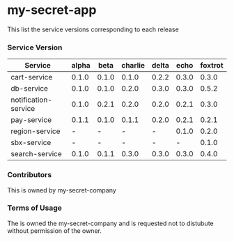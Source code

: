 # my-secret-app
This list the service versions corresponding to each release
### Service Version
| Service | alpha | beta | charlie | delta | echo | foxtrot |
| - | - | - | - | - | - | - |
| cart-service | 0.1.0 | 0.1.0 | 0.1.0 | 0.2.2 | 0.3.0 | 0.3.0 |
| db-service | 0.1.0 | 0.1.0 | 0.2.0 | 0.3.0 | 0.3.0 | 0.5.2 |
| notification-service | 0.1.0 | 0.2.1 | 0.2.0 | 0.2.0 | 0.2.1 | 0.3.0 |
| pay-service | 0.1.1 | 0.1.0 | 0.1.1 | 0.2.0 | 0.2.1 | 0.2.1 |
| region-service | - | - | - | - | 0.1.0 | 0.2.0 |
| sbx-service | - | - | - | - | - | 0.1.0 |
| search-service | 0.1.0 | 0.1.1 | 0.3.0 | 0.3.0 | 0.3.0 | 0.4.0 |
### Contributors
This is owned by my-secret-company
### Terms of Usage
The is owned the my-secret-company and is requested not to distubute without permission of the owner.